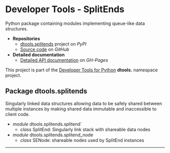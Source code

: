 # Developer Tools - SplitEnds

Python package containing modules implementing queue-like data
structures.

- **Repositories**
  - [dtools.splitends][1] project on *PyPI*
  - [Source code][2] on *GitHub*
- **Detailed documentation**
  - [Detailed API documentation][3] on *GH-Pages*

This project is part of the [Developer Tools for Python][4] **dtools.**
namespace project.

## Package dtools.splitends

Singularly linked data structures allowing data to be safely shared
between multiple instances by making shared data immutable and
inaccessible to client code.

- *module* dtools.splitends.splitend`
  - *class* SplitEnd: Singularly link stack with shareable data nodes
- *module* dtools.splitends.splitend_node
  - *class* SENode: shareable nodes used by SplitEnd instances

______________________________________________________________________

[1]: https://pypi.org/project/dtools.splitends/
[2]: https://github.com/grscheller/dtools-splitends/
[3]: https://grscheller.github.io/dtools-namespace-projects/splitends/
[4]: https://github.com/grscheller/dtools-namespace-projects/blob/main/README.md

